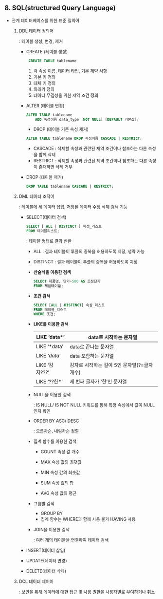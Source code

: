 ## 8. SQL(structured Query Language)

- 관계 데이터베이스를 위한 표준 질의어
    1. DDL 데이터 정의어
        
        : 테이블 생성, 변경, 제거
        
        - CREATE (테이블 생성)
            
            ```sql
             CREATE TABLE tablename
            ```
            
        
        	 1. 각 속성 이름, 데이터 타입, 기본 제약 사항
        	 2. 기본 키 정의
        	 3. 대체 키 정의
        	 4. 외래키 정의
        	 5. 데이터 무결성을 위한 제약 조건 정의
        
        - ALTER (테이블 변경)
            
            ```sql
            ALTER TABLE tablename
            	ADD 속성이름 data_type [NOT NULL] [DEFAULT 기본값];
            ```
            
            - DROP (테이블 기존 속성 제거)
            
            ```sql
            ALTER TABLE tablename DROP 속성이름 CASCADE | RESTRICT;
            ```
            
            - CASCADE : 삭제할 속성과 관련된 제약 조건이나 참조하는 다른 속성을 함께 삭제
            - RESTRICT : 삭제할 속성과 관련된 제약 조건이나 참조하는 다른 속성이 존재하면 삭제 거부
        - DROP (테이블 제거)
            
            ```sql
            DROP TABLE tablename CASCADE | RESTRICT;
            ```
            
    2. DML 데이터 조작어
        
        : 테이블에 세 데이터 삽입, 저장된 데이터 수정 삭제 검색 기능
        
        - SELECT(데이터 검색)
            
            ```sql
            SELECT [ ALL | DISTINCT ] 속성_리스트
            FROM 테이블리스트;
            ```
            
            : 테이블 형태로 결과 반환
            
            - ALL : 결과 테이블이 투플의 중복을 허용하도록 지정, 생략 가능
            - DISTINCT : 결과 테이블이 투플의 중복을 허용하도록 지정
            - **산술식을 이용한 검색**
                
                ```sql
                SELECT 제품명, 단가+500 AS 조정단가 
                FROM 제품테이플;
                ```
                
            - **조건 검색**
                
                ```sql
                SELECT [ALL | DISTINCT] 속성_리스트
                FROM 테이블_리스트
                WHERE 조건;
                ```
                
            - **LIKE를 이용한 검색**
                
                
                | LIKE ‘data*’ | data로 시작하는 문자열 |
                | --- | --- |
                | LIKE ‘*data’ | data로 끝나는 문자열 |
                | LIKE ‘*data*’ | data 포함하는 문자열 |
                | LIKE ‘감자???’ | 감자로 시작하는 길이 5인 문자열(?=글자 개수) |
                | LIKE ‘??한*’ | 세 번째 글자가 ‘한’인 문자열 |
            - NULL을 이용한 검색
                
                : IS NULL/ IS NOT NULL 키워드를 통해 특정 속성에서 값이 NULL인지 확인
                
            - ORDER BY ASC/ DESC
                
                : 오름차순, 내림차순 정렬
                
            - 집계 함수를 이용한 검색
                - COUNT 속성 값 개수
                - MAX 속성 값의 최댓값
                - MIN 속성 값의 최솟값
                
                - SUM 속성 값의 합
                - AVG 속성 값의 평균
            - 그룹별 검색
                - GROUP BY
                - 집계 함수는 WHERE과 함께 사용 불가 HAVING 사용
            - JOIN을 이용한 검색
                
                : 여러 개의 테이블을 연결하여 데이터 검색
                
        - INSERT(데이터 삽입)
        - UPDATE(데이터 변경)
        - DELETE(데이터 삭제)
    3. DCL 데이터 제어어
    
        : 보안을 위해 데이터에 대한 접근 및 사용 권한을 사용자별로 부여하거나 취소
        
    